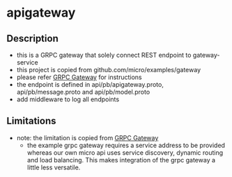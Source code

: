 # apigateway

## Description
* this is a GRPC gateway that solely connect REST endpoint to gateway-service
* this project is copied from github.com/micro/examples/gateway
* please refer [GRPC Gateway](https://m3o.com/docs/grpc-gateway.html#running-the-example) for instructions
* the endpoint is defined in api/pb/apigateway.proto, api/pb/message.proto and api/pb/model.proto
* add middleware to log all endpoints

## Limitations
* note: the limitation is copied from [GRPC Gateway](https://m3o.com/docs/grpc-gateway.html#running-the-example)
    + the example grpc gateway requires a service address to be provided whereas our own micro api uses service discovery, dynamic routing and load balancing. This makes integration of the grpc gateway a little less versatile.
